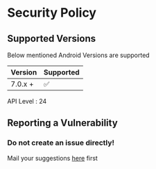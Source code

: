 # Security Policy

## Supported Versions

Below mentioned Android Versions are supported

| Version  | Supported          |
| -------  | ------------------ |
| 7.0.x +  | :white_check_mark: |

API Level : 24

## Reporting a Vulnerability

### Do not create an issue directly!

Mail your suggestions [here](mailto:connectwithspandan@gmail.com) first
